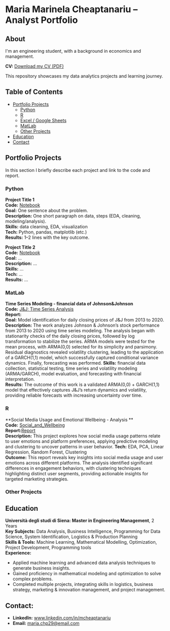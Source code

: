 # Maria Marinela Cheaptanariu – Analyst Portfolio

## About
I'm an engineering student, with a background in economics and management.

**CV:** [Download my CV (PDF)](CV_MMC.pdf)  

This repository showcases my data analytics projects and learning journey.

## Table of Contents
- [Portfolio Projects](#portfolio-projects)
  - [Python](#python)
  - [R](#r)
  - [Excel / Google Sheets](#excel--google-sheets)
  - [MatLab](#matlab)
  - [Other Projects]()
- [Education](#education)
- [Contact](#contact)

## Portfolio Projects

In this section I briefly describe each project and link to the code and report.

### Python  
**Project Title 1**   
**Code:** [Notebook](link)  
**Goal:** One sentence about the problem.  
**Description:** One short paragraph on data, steps (EDA, cleaning, modeling/analysis).  
**Skills:** data cleaning, EDA, visualization  
**Tech:** Python, pandas, matplotlib (etc.)  
**Results:** 1–2 lines with the key outcome.

**Project Title 2**  
**Code:** [Notebook](...)  
**Goal:** ...  
**Description:** ...  
**Skills:** ...  
**Tech:** ...  
**Results:** ...


### MatLab  
**Time Series Modeling - financial data of Johnson&Johnson**  
**Code:** [J&J: Time Series Analysis](jnj_log_returns_mdl.mlx)  
**Report:**  
**Goal:** Model identification for daily closing prices of J&J from 2013 to 2020. 
**Description:** The work analyzes Johnson & Johnson’s stock performance from 2013 to 2020 using time series modeling. The analysis began with stationarity checks of the daily closing prices, followed by log transformation to stabilize the series. ARMA models were tested for the mean process, with ARMA(0,0) selected for its simplicity and parsimony. Residual diagnostics revealed volatility clustering, leading to the application of a GARCH(1,1) model, which successfully captured conditional variance dynamics. Finally, forecasting was performed. 
**Skills:** financial data collection, statistical testing, time series and volatility modeling (ARMA/GARCH), model evaluation, and forecasting with financial interpretation.  
**Results:** The outcome of this work is a validated ARMA(0,0) + GARCH(1,1) model that effectively captures J&J’s return dynamics and volatility, providing reliable forecasts with increasing uncertainty over time.


### R
**Social Media Usage and Emotional Wellbeing - Analysis **      
**Code:** [Social_and_Wellbeing](Social_and_Wellbeing)  
**Report:**[Report](report_social_and_wellbeing.pdf.pdf)  
**Description:** This project explores how social media usage patterns relate to user emotions and platform preferences, applying predictive modeling and clustering to uncover patterns in user behavior. 
**Tech:** EDA, PCA, Linear Regression, Random Forest, Clustering  
**Outcome:** This report reveals key insights into social media usage and user emotions across different platforms. The analysis identified significant differences in engagement
behaviors, with clustering techniques highlighting distinct user segments, providing actionable insights for targeted marketing strategies.  

### Other Projects   



## Education
**Università degli studi di Siena: Master in Engineering Management**, 2 Years   
**Key Subjects:**  Data Analysis, Business Intelligence, Programming for Data Science, System Identification, Logistics & Production Planning   
**Skills & Tools:** Machine Learning, Mathematical Modelling, Optimization, Project Development, Programming tools   
**Experience:**  
- Applied machine learning and advanced data analysis techniques to generate business insights.  
- Gained proficiency in mathematical modeling and optimization to solve complex problems.  
- Completed multiple projects, integrating skills in logistics, business strategy, marketing & innovation management,  and project management.  

## Contact:  
- **LinkedIn:** www.linkedin.com/in/mcheaptanariu   
- **Email:** maria.chp29@email.com  
